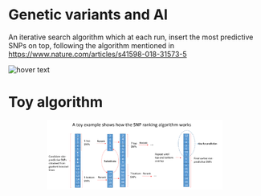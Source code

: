# Genetic variants and AI
An iterative search algorithm which at each run, insert the most predictive SNPs on top, following the algorithm mentioned in https://www.nature.com/articles/s41598-018-31573-5
<br>
<p align="left">
  <img src="https://media.springernature.com/full/springer-static/image/art%3A10.1038%2Fs41598-018-31573-5/MediaObjects/41598_2018_31573_Figa_HTML.png" width="350" title="hover text">
</p>

# Toy algorithm
<p align="center">
  <img src="https://raw.githubusercontent.com/uefcancer/genetic_variants/main/Toy_algorithm1.png" width="350" title="hover text">
</p>
